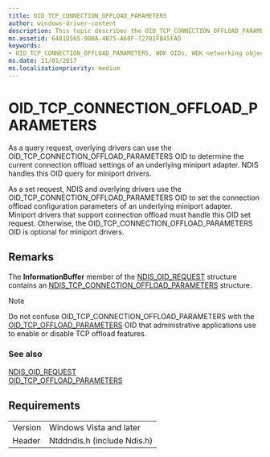 ```yaml
---
title: OID_TCP_CONNECTION_OFFLOAD_PARAMETERS
author: windows-driver-content
description: This topic describes the OID_TCP_CONNECTION_OFFLOAD_PARAMETERS object identifier (OID). 
ms.assetid: 6481D565-900A-4B75-A60F-72701FB45FAD
keywords:
- OID_TCP_CONNECTION_OFFLOAD_PARAMETERS, WDK OIDs, WDK networking object identifiers, WDK networking OIDs
ms.date: 11/01/2017
ms.localizationpriority: medium
---
```


# OID_TCP_CONNECTION_OFFLOAD_PARAMETERS

As a query request, overlying drivers can use the OID_TCP_CONNECTION_OFFLOAD_PARAMETERS OID to determine the current connection offload settings of an underlying miniport adapter. NDIS handles this OID query for miniport drivers.

As a set request, NDIS and overlying drivers use the OID_TCP_CONNECTION_OFFLOAD_PARAMETERS OID to set the connection offload configuration parameters of an underlying miniport adapter. Miniport drivers that support connection offload must handle this OID set request. Otherwise, the OID_TCP_CONNECTION_OFFLOAD_PARAMETERS OID is optional for miniport drivers.

## Remarks

The **InformationBuffer** member of the [NDIS_OID_REQUEST](https://msdn.microsoft.com/library/windows/hardware/ff566710) structure contains an [NDIS_TCP_CONNECTION_OFFLOAD_PARAMETERS](https://msdn.microsoft.com/library/windows/hardware/ff567876) structure.

> [!NOTE]
> Do not confuse OID_TCP_CONNECTION_OFFLOAD_PARAMETERS with the [OID_TCP_OFFLOAD_PARAMETERS](oid-tcp-offload-parameters.md) OID that administrative applications use to enable or disable TCP offload features.

### See also

[NDIS_OID_REQUEST](https://msdn.microsoft.com/library/windows/hardware/ff566710)  
[OID_TCP_OFFLOAD_PARAMETERS](oid-tcp-offload-parameters.md)

## Requirements

| | |
| --- | --- |
| Version | Windows Vista and later |
| Header | Ntddndis.h (include Ndis.h) |

